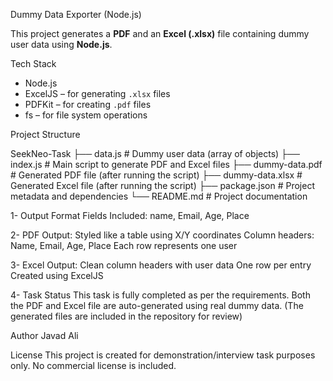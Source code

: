 Dummy Data Exporter (Node.js)

This project generates a **PDF** and an **Excel (.xlsx)** file containing dummy user data using **Node.js**.


Tech Stack

- Node.js
- ExcelJS – for generating `.xlsx` files
- PDFKit – for creating `.pdf` files
- fs – for file system operations


Project Structure

SeekNeo-Task
├── data.js # Dummy user data (array of objects)
├── index.js # Main script to generate PDF and Excel files
├── dummy-data.pdf # Generated PDF file (after running the script)
├── dummy-data.xlsx # Generated Excel file (after running the script)
├── package.json # Project metadata and dependencies
└── README.md # Project documentation


1- Output Format
Fields Included: name, Email, Age, Place

2- PDF Output:
Styled like a table using X/Y coordinates
Column headers: Name, Email, Age, Place
Each row represents one user

3- Excel Output:
Clean column headers with user data
One row per entry
Created using ExcelJS

4- Task Status
This task is fully completed as per the requirements. Both the PDF and Excel file are auto-generated using real dummy data.
(The generated files are included in the repository for review)

Author
Javad Ali

License
This project is created for demonstration/interview task purposes only. No commercial license is included.
